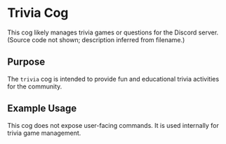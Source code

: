 # Trivia Cog

This cog likely manages trivia games or questions for the Discord server. (Source code not shown; description inferred from filename.)

## Purpose

The `trivia` cog is intended to provide fun and educational trivia activities for the community.

## Example Usage

This cog does not expose user-facing commands. It is used internally for trivia game management.
